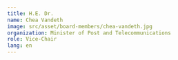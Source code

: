 ```yaml
---
title: H.E. Dr.
name: Chea Vandeth
image: src/asset/board-members/chea-vandeth.jpg
organization: Minister of Post and Telecommunications
role: Vice-Chair
lang: en
---
```

